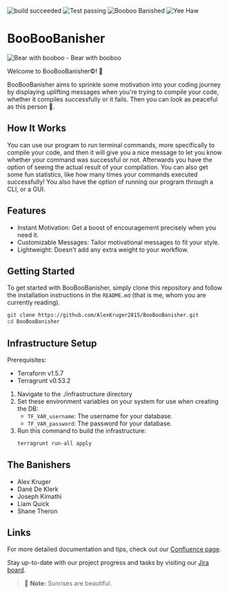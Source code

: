 ![build succeeded](https://img.shields.io/badge/build-succeeded-brightgreen.svg)
![Test passing](https://img.shields.io/badge/Tests-passing-brightgreen.svg)
![Booboo Banished](https://img.shields.io/badge/Booboo%3F-Banished-brightgreen)
![Yee Haw](https://img.shields.io/badge/Yee-Haw-brightgreen)

# BooBooBanisher

![Bear with booboo](https://encrypted-tbn0.gstatic.com/images?q=tbn:ANd9GcQJhWpF_xYQtaT3j-FoNRczguvMv7AMAL8rEMoo6khruw&s) - Bear with booboo

Welcome to BooBooBanisher&copy;! 🎉

BooBooBanisher aims to sprinkle some motivation into your coding journey by displaying uplifting messages when you're trying to compile your code, whether it compiles successfully or it fails. Then you can look as peaceful as this person 🧘.

## How It Works

You can use our program to run terminal commands, more specifically to compile your code, and then it will give you a nice message to let you know whether your command was successful or not. Afterwards you have the option of seeing the actual result of your compilation. You can also get some fun statistics, like how many times your commands executed successfully! You also have the option of running our program through a CLI, or a GUI.

## Features

- Instant Motivation: Get a boost of encouragement precisely when you need it.
- Customizable Messages: Tailor motivational messages to fit your style.
- Lightweight: Doesn't add any extra weight to your workflow.

## Getting Started

To get started with BooBooBanisher, simply clone this repository and follow the installation instructions in the `README.md` (that is me, whom you are currently reading).

```bash
git clone https://github.com/AlexKruger2815/BooBooBanisher.git
cd BooBooBanisher
```

## Infrastructure Setup
Prerequisites:
* Terraform v1.5.7
* Terragrunt v0.53.2
1. Navigate to the ./infrastructure directory
2. Set these environment variables on your system for use when creating the DB:
    * `TF_VAR_username`: The username for your database.
    * `TF_VAR_password`: The password for your database.
4. Run this command to build the infrastructure:
   ``` sh
   terragrunt run-all apply
   ```

## The Banishers
- Alex Kruger
- Dané De Klerk
- Joseph Kimathi
- Liam Quick
- Shane Theron

## Links
For more detailed documentation and tips, check out our [Confluence page](https://bbd-dane.atlassian.net/jira/software/projects/CLUB/boards/5/backlog).

Stay up-to-date with our project progress and tasks by visiting our [Jira board](https://bbd-dane.atlassian.net/jira/software/projects/CLUB/boards/5).

> :memo: **Note:** Sunrises are beautiful.
